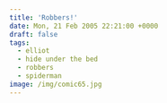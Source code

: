 ```yaml
---
title: 'Robbers!'
date: Mon, 21 Feb 2005 22:21:00 +0000
draft: false
tags:
  - elliot
  - hide under the bed
  - robbers
  - spiderman
image: /img/comic65.jpg
---
```


